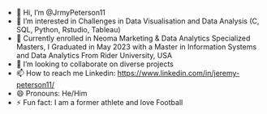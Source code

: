 - 👋 Hi, I’m @JrmyPeterson11
- 👀 I’m interested in Challenges in Data Visualisation and Data Analysis (C, SQL, Python, Rstudio, Tableau)
- 🌱 Currently enrolled in Neoma Marketing & Data Analytics Specialized Masters, I Graduated in May 2023 with a Master in Information Systems and Data Analytics From Rider University, USA
- 💞️ I’m looking to collaborate on diverse projects
- 📫 How to reach me Linkedin: https://www.linkedin.com/in/jeremy-peterson11/
- 😄 Pronouns: He/Him
- ⚡ Fun fact: I am a former athlete and love Football

<!---
JrmyPeterson11/JrmyPeterson11 is a ✨ special ✨ repository because its `README.md` (this file) appears on your GitHub profile.
You can click the Preview link to take a look at your changes.
--->
